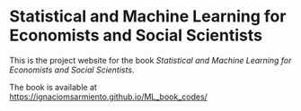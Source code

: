 # Statistical and Machine Learning for Economists and Social Scientists


This is the project website for the book *Statistical and Machine Learning for Economists and Social Scientists*.

The book is available at https://ignaciomsarmiento.github.io/ML_book_codes/

